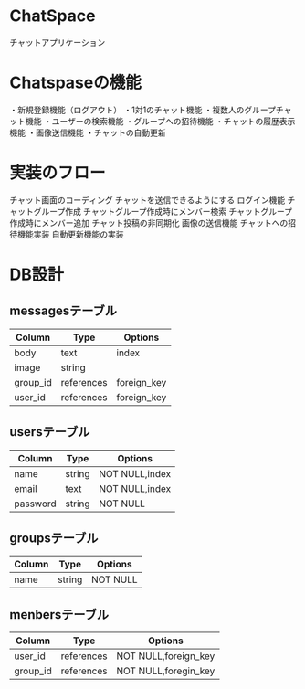 # ChatSpace
チャットアプリケーション

# Chatspaseの機能
 ・新規登録機能（ログアウト）
 ・1対1のチャット機能
 ・複数人のグループチャット機能
 ・ユーザーの検索機能
 ・グループへの招待機能
 ・チャットの履歴表示機能
 ・画像送信機能
 ・チャットの自動更新

# 実装のフロー
 チャット画面のコーディング
 チャットを送信できるようにする
 ログイン機能
 チャットグループ作成
 チャットグループ作成時にメンバー検索
 チャットグループ作成時にメンバー追加
 チャット投稿の非同期化
 画像の送信機能
 チャットへの招待機能実装
 自動更新機能の実装

# DB設計

## messagesテーブル

|Column|Type|Options|
|------|----|-------|
|body|text|index|
|image|string||
|group_id|references|foreign_key|
|user_id|references|foreign_key|

## usersテーブル

|Column|Type|Options|
|------|----|-------|
|name|string|NOT NULL,index|
|email|text|NOT NULL,index|
|password|string|NOT NULL|

## groupsテーブル

|Column|Type|Options|
|------|----|-------|
|name|string|NOT NULL|

## menbersテーブル

|Column|Type|Options|
|------|----|-------|
|user_id|references|NOT NULL,foreign_key|
|group_id|references|NOT NULL,foregin_key|



